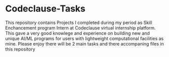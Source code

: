 # Codeclause-Tasks
This repository contains Projects I completed during my period as Skill Enchancement program Intern at Codeclause virtual internship platform. This gave a very good knowlege and experience on building new and unique AI/ML programs for users with lightweight computational facilities as mine. Please enjoy
there will be 2 main tasks and there accompaning files in this repository

